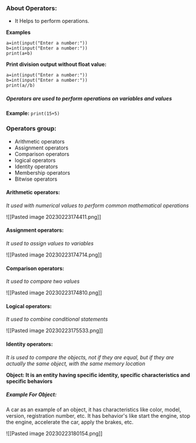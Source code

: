 ### About Operators:

* It Helps to perform operations.

**Examples**

```
a=int(input("Enter a number:"))
b=int(input("Enter a number:"))
print(a+b)
```

**Print division output without float value:**
```
a=int(input("Enter a number:"))
b=int(input("Enter a number:"))
print(a//b)
```

##### Operators are used to perform operations on variables and values

**Example:** `print(15+5)`

### Operators group:

* Arithmetic operators
* Assignment operators
* Comparison operators
* logical operators
* Identity operators
* Membership operators
* Bitwise operators


#### Arithmetic operators:
*It used with numerical values to perform common mathematical operations*

![[Pasted image 20230223174411.png]]


#### Assignment operators:
*It used to assign values to variables*

![[Pasted image 20230223174714.png]]


#### Comparison operators:
*It used to compare two values*

![[Pasted image 20230223174810.png]]


#### Logical operators:
*It used to combine conditional statements*

![[Pasted image 20230223175533.png]]


#### Identity operators:
*It is used to compare the objects, not if they are equal, but if they are actually the same object, with the same memory location*

**Object: It is an entity having specific identity, specific characteristics and specific behaviors**

##### Example For Object:
A car as an example of an object, it has characteristics like color, model, version, registration number, etc. It has behavior's like start the engine, stop the engine, accelerate the car, apply the brakes, etc.

![[Pasted image 20230223180154.png]]


